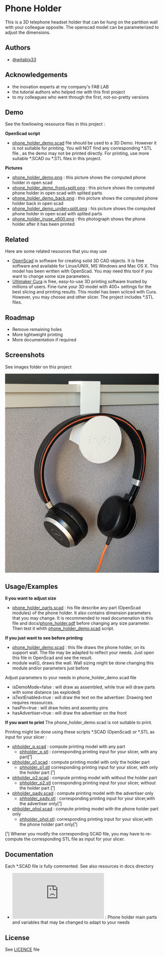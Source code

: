
# Phone Holder

This is a 3D telephone headset holder that can be hung on the partition wall with your colleague opposite. The openscad model can be parameterized to adjust the dimensions.

## Authors

- [@witabix33](https://github.com/witabix33)


## Acknowledgements

- the inovation experts at my company's FAB LAB
- the tutorial authors who helped me with this first project
- to my colleagues who went through the first, not-so-pretty versions


## Demo
See the fowllowing ressource files in this project : 

**OpenScad script**
- [phone_holder_demo.scad](https://github.com/witabix33/scad_phone_holder/blob/main/files/phone_holder_demo.scad) file should be used to a 3D Demo. However it is not suitable for printing.
You will NOT find any corresponding *.STL file , as the demo may not be printed directly.
For printing, use more suitable *.SCAD ou *.STL files in this project. 

**Pictures**
- [phone_holder_demo.png](https://github.com/witabix33/scad_phone_holder/blob/main/images/phone_holder_demo.png) : this picture shows the computed phone holder in open scad
- [phone_holder_demo_front+split.png](https://github.com/witabix33/scad_phone_holder/blob/main/images/phone_holder_demo_front%2Bsplit.png) : this picture shows the computed phone holder in open scad with splited parts
- [phone_holder_demo_back.png](https://github.com/witabix33/scad_phone_holder/blob/main/images/phone_holder_demo_back.png) : this picture shows the computed phone holder back in open scad
- [phone_holder_demo_under+split.png](https://github.com/witabix33/scad_phone_holder/blob/main/images/phone_holder_demo_under%2Bsplit.png) : his picture shows the computed phone holder in open scad with splited parts
- [phone_holder_inuse_x600.png](https://github.com/witabix33/scad_phone_holder/blob/main/images/phone_holder_inuse_x600.png) : this photograph shows the phone holder after it has been printed


## Related

Here are some related resources that you may use

- [OpenScad](https://openscad.org/)  is software for creating solid 3D CAD objects.
It is free software and available for Linux/UNIX, MS Windows and Mac OS X. 
This model has been written with OpenScad. You may need this tool if you want to change some size parameters.
- [Ultimaker Cura](https://ultimaker.com/software/ultimaker-cura/)  is free, easy-to-use 3D printing software trusted by millions of users. Fine-tune your 3D model with 400+ settings for the best slicing and printing results. 
This model has been scliced with Cura. However, you may choose and other slicer. The project includes *.STL files.


## Roadmap

- Remove remaining holes
- More lightweight printing
- More documentation if required


## Screenshots
See images folder on this project

![Phone holder in use](https://github.com/witabix33/scad_phone_holder/blob/main/images/phone_holder_inuse_x600.png)


## Usage/Examples

**Il you want to adjust size**
- [phone_holder_parts.scad](https://github.com/witabix33/scad_phone_holder/blob/main/files/phone_holder_parts.scad) : his file describe any part (OpenScad modules) of the phone holder. It also contains dimension parameters that you may change. It is recommended to read documenation is this file and docs/[phone_holder.pdf](https://github.com/witabix33/scad_phone_holder/blob/main/docs/phone_holder.pdf) before changing any size parameter. Then test it whith [phone_holder_demo.scad](https://github.com/witabix33/scad_phone_holder/blob/main/files/phone_holder_demo.scad) script.

**If you just want to see before printing**
- [phone_holder_demo.scad](https://github.com/witabix33/scad_phone_holder/blob/main/files/phone_holder_demo.scad) : this file draws the phone holder, on its support wall. The file may be adapted to reflect your needs. Just open this file in OpenScad and see the result.
- module wall(), draws the wall. Wall sizing might be done changing this module and/or parameters just before

Adjust parameters to your needs in phone_holder_demo.scad file

- isDemoMode=false : will draw as assembled, while true will draw parts with some distance (as exploded) 
- isTextEnabled=true : will draw the text on the advertiser. Drawing text requires ressources.
- hasPin=true : will draw holes and assemby pins
- hasAdvertiser=true : will draw the advertiser on the front

**If you want to print**
The phone_holder_demo.scad is not suitable to print.

Printing might be done using these scripts *.SCAD (OpenScad) or *.STL  as input for your slicer :
- [phholder_p.scad](https://github.com/witabix33/scad_phone_holder/blob/main/files/phholder_p.scad) : compute printing model with any part
  - [phholder_p.stl](https://github.com/witabix33/scad_phone_holder/blob/main/files/phholder_p.stl) : corresponding printing input for your slicer, with any part[¹]
- [phholder_p1.scad](https://github.com/witabix33/scad_phone_holder/blob/main/files/phholder_p1.scad) : compute printing model with only the holder part
  - [phholder_p1.stl](https://github.com/witabix33/scad_phone_holder/blob/main/files/phholder_p1.stl) corresponding printing input for your slicer, with only the holder part [¹]
- [phholder_p2.scad](https://github.com/witabix33/scad_phone_holder/blob/main/files/phholder_p2.scad) : compute printing model with without the holder part
  - [phholder_p2.stl](https://github.com/witabix33/scad_phone_holder/blob/main/files/phholder_p2.stl) corresponding printing input for your slicer, without the holder part [¹]
- [phholder_padv.scad](https://github.com/witabix33/scad_phone_holder/blob/main/files/phholder_padv.scad) : compute printing model with the advertiser only
  - [phholder_padv.stl](https://github.com/witabix33/scad_phone_holder/blob/main/files/phholder_padv.stl) : corresponding printing input for your slicer,with the advertiser only[¹]
- [phholder_phol.scad](https://github.com/witabix33/scad_phone_holder/blob/main/files/phholder_phol.stl) : compute printing model with the phone holder part only
  - [phholder_phol.stl](https://github.com/witabix33/scad_phone_holder/blob/main/files/phholder_phol.scad): corresponding printing input for your slicer,with the phone holder part only[¹]

[¹] Whener you modify the corresponding SCAD file, you may have to re-compute the corresponding STL file as input for your slicer.


## Documentation

Each *.SCAD file is fully commented.
See also resources in docs directory

- ![phone_holder.pdf](https://github.com/witabix33/scad_phone_holder/blob/main/docs/phone_holder.pdf) : Phone holder main parts and variables that may be changed to adapt to your needs


## License
See [LICENCE](https://github.com/witabix33/scand_phone_holder/blob/main/LICENSE) file

